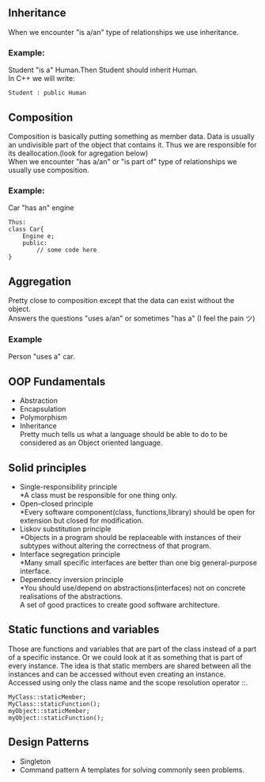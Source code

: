 ## Inheritance
When we encounter "is a/an" type of relationships we use inheritance.
### Example:
Student "is a" Human.Then Student should inherit Human.  
In C++ we will write:  
```
Student : public Human
```
## Composition
Composition is basically putting something as member data. Data is usually an undivisible part of the object that contains it.   Thus we are responsible for its deallocation.(look for agregation below)  
When we encounter "has a/an" or "is part of" type of relationships we usually use composition.  
### Example:
Car "has an" engine
```
Thus:
class Car{
	Engine e;
	public:
		// some code here
}
```
## Aggregation
Pretty close to composition except that the data can exist without the object.    
Answers the questions "uses a/an" or sometimes "has a" (I feel the pain ツ)  
### Example
Person "uses a" car.

## OOP Fundamentals
* Abstraction
* Encapsulation
* Polymorphism
* Inheritance  
Pretty much tells us what a language should be able to do to be considered as an Object oriented language.

## Solid principles
* Single-responsibility principle  
  *A class must be responsible for one thing only.  
* Open–closed principle  
  *Every software component(class, functions,library) should be open for extension but closed for modification.  
* Liskov substitution principle  
  *Objects in a program should be replaceable with instances of their subtypes without altering the correctness of that program.  
* Interface segregation principle  
  *Many small specific interfaces are better than one big general-purpose interface.  
*  Dependency inversion principle  
  *You should use/depend on abstractions(interfaces) not on concrete realisations of the abstractions.  
A set of good practices to create good software architecture. 

## Static functions and variables
Those are functions and variables that are part of the class instead of a part of a specific instance.  Or we could look at it as something that is part of every instance.  The idea is that static members are shared between all the instances and can be accessed without even creating an instance.  
Accessed using only the class name and the scope resolution operator ::. 
```
MyClass::staticMember;
MyClass::staticFunction();
myObject::staticMember;
myObject::staticFunction();
``` 
## Design Patterns
* Singleton
* Command pattern
A templates for solving commonly seen problems.
